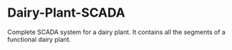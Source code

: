 # Dairy-Plant-SCADA
Complete SCADA system for a dairy plant. It contains all the segments of a functional dairy plant.

